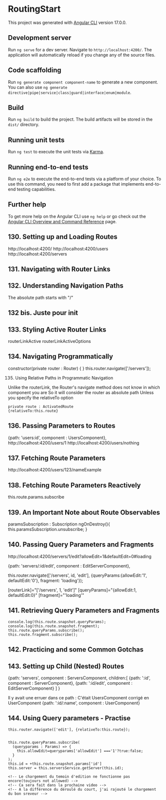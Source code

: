 # RoutingStart

This project was generated with [Angular CLI](https://github.com/angular/angular-cli) version 17.0.0.

## Development server

Run `ng serve` for a dev server. Navigate to `http://localhost:4200/`. The application will automatically reload if you change any of the source files.

## Code scaffolding

Run `ng generate component component-name` to generate a new component. You can also use `ng generate directive|pipe|service|class|guard|interface|enum|module`.

## Build

Run `ng build` to build the project. The build artifacts will be stored in the `dist/` directory.

## Running unit tests

Run `ng test` to execute the unit tests via [Karma](https://karma-runner.github.io).

## Running end-to-end tests

Run `ng e2e` to execute the end-to-end tests via a platform of your choice. To use this command, you need to first add a package that implements end-to-end testing capabilities.

## Further help

To get more help on the Angular CLI use `ng help` or go check out the [Angular CLI Overview and Command Reference](https://angular.io/cli) page.


## 130. Setting up and Loading Routes

http://localhost:4200/
http://localhost:4200/users
http://localhost:4200/servers

## 131. Navigating with Router Links

<!-- this link works but it reloads all the page on every click -->
<!-- <li role="presentation"><a href="/servers">Servers</a></li> -->


## 132. Understanding Navigation Paths

The absolute path starts with "/" 

## 132 bis. Juste pour init

## 133. Styling Active Router Links

routerLinkActive
routerLinkActiveOptions

## 134. Navigating Programmatically

constructor(private router : Router) { }
this.router.navigate(['/servers']);

135. Using Relative Paths in Programmatic Navigation

Unlike the routerLink, the Router's navigate method does not know in which component you are
So it will consider the router as absolute path
Unless you specify the relativeTo option

    private route : ActivatedRoute
    {relativeTo:this.route}

## 136. Passing Parameters to Routes

  {path: 'users:id', component : UsersComponent},
  http://localhost:4200/users/1
  http://localhost:4200/users/nothing

## 137. Fetching Route Parameters

http://localhost:4200/users/123/nameExample

## 138. Fetching Route Parameters Reactively

this.route.params.subscribe

## 139. An Important Note about Route Observables

paramsSubscription : Subscription
ngOnDestroy(){
  this.paramsSubscription.unsubscribe;
}

## 140. Passing Query Parameters and Fragments

http://localhost:4200/servers/1/edit?allowEdit=1&defaultEdit=0#loading

  {path: 'servers/:id/edit', component : EditServerComponent},

  this.router.navigate(['/servers', id, 'edit'], {queryParams:{allowEdit:'1', defaultEdit:'0'}, fragment: 'loading'});

  [routerLink]="['/servers', 1, 'edit']"
  [queryParams]="{allowEdit:1, defaultEdit:0}"
  [fragment]="'loading'"

## 141. Retrieving Query Parameters and Fragments

    console.log(this.route.snapshot.queryParams);
    console.log(this.route.snapshot.fragment);
    this.route.queryParams.subscribe();
    this.route.fragment.subscribe();

## 142. Practicing and some Common Gotchas

## 143. Setting up Child (Nested) Routes

  {path: 'servers', component : ServersComponent, children:[
      {path: ':id', component : ServerComponent},
      {path: ':id/edit', component : EditServerComponent}
    ]
  }

  <router-outlet></router-outlet>

  Il y avait une erruer dans ce path : C'était User*s*Component corrigé en UserComponent 
  {path: ':id/:name', component : UserComponent}

## 144. Using Query parameters - Practise

    this.router.navigate(['edit'], {relativeTo:this.route});


    this.route.queryParams.subscribe(
      (queryparams : Params) => {
        this.allowEdit=queryparams['allowEdit'] ==='1'?true:false;
      }
    );
    this.id = +this.route.snapshot.params['id']
    this.server = this.serversService.getServer(this.id);

    <!-- Le chargement du temoin d'edition ne fonctionne pas encore(toujours not allowed) -->
    <!-- Ca sera fait dans la prochaine video -->
    <!-- A la différence du déroulé du court, j'ai rajouté le chargement du bon sreveur -->